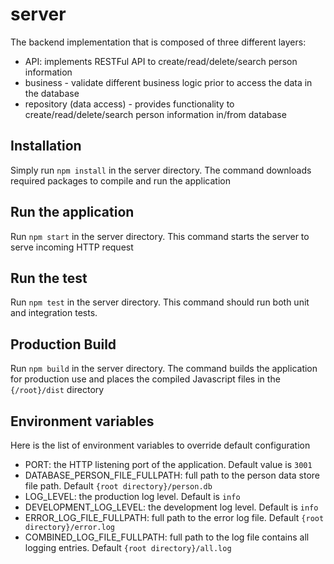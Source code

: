 # server
The backend implementation that is composed of three different layers:
- API: implements RESTFul API to create/read/delete/search person information
- business - validate different business logic prior to access the data in the database
- repository (data access) - provides functionality to create/read/delete/search person information in/from database
  
## Installation
Simply run `npm install` in the server directory. The command downloads required packages to compile and run the application
  
## Run the application
Run `npm start` in the server directory. This command starts the server to serve incoming HTTP request
 
## Run the test
Run `npm test` in the server directory. This command should run both unit and integration tests.
 
## Production Build
Run `npm build` in the server directory. The command builds the application for production use and places the compiled Javascript files in the `{/root}/dist` directory

## Environment variables
  
Here is the list of environment variables to override default configuration
- PORT: the HTTP listening port of the application. Default value is `3001`
- DATABASE_PERSON_FILE_FULLPATH: full path to the person data store file path. Default `{root directory}/person.db`
- LOG_LEVEL: the production log level. Default is `info`
- DEVELOPMENT_LOG_LEVEL: the development log level. Default is `info`
- ERROR_LOG_FILE_FULLPATH: full path to the error log file. Default `{root directory}/error.log`
- COMBINED_LOG_FILE_FULLPATH: full path to the log file contains all logging entries. Default `{root directory}/all.log`
